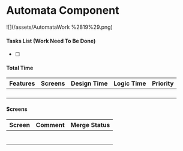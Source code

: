 # Automata Component

![](/assets/AutomataWork %2819%29.png)



#### Tasks List \(Work Need To Be Done\)

* [ ] 
#### Total Time

| Features | Screens | Design Time | Logic Time | Priority |
| :--- | :--- | :--- | :--- | :--- |
|  |  |  |  |  |
|  |  |  |  |  |
|  |  |  |  |  |
|  |  |  |  |  |

#### Screens

| Screen | Comment | Merge Status |
| :--- | :--- | :--- |
|  |  |  |
|  |  |  |
|  |  |  |
|  |  |  |
|  |  |  |
|  |  |  |

#### 



